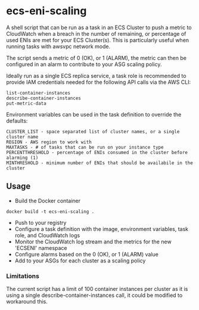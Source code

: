 # ecs-eni-scaling

A shell script that can be run as a task in an ECS Cluster to push a metric to CloudWatch when a breach in the number of remaining, or percentage of used ENIs are met for your ECS Cluster(s). This is particularly useful when running tasks with awsvpc network mode.

The script sends a metric of 0 (OK), or 1 (ALARM), the metric can then be configured in an alarm to contribute to your ASG scaling policy.

Ideally run as a single ECS replica service, a task role is recommended to provide IAM credentials needed for the following API calls via the AWS CLI:

```
list-container-instances
describe-container-instances
put-metric-data
```

Environment variables can be used in the task definition to override the defaults:

```
CLUSTER_LIST - space separated list of cluster names, or a single cluster name
REGION - AWS region to work with
MAXTASKS - # of tasks that can be run on your instance type
PERCENTTHRESHOLD - percentage of ENIs consumed in the cluster before alarming (1)
MINTHRESHOLD - minimum number of ENIs that should be availabile in the cluster
```

## Usage

* Build the Docker container

`docker build -t ecs-eni-scaling .`

* Push to your registry
* Configure a task definition with the image, environment variables, task role, and CloudWatch logs
* Monitor the CloudWatch log stream and the metrics for the new 'ECSENI' namespace
* Configure alarms based on the 0 (OK), or 1 (ALARM) value
* Add to your ASGs for each cluster as a scaling policy

### Limitations

The current script has a limit of 100 container instances per cluster as it is using a single describe-container-instances call, it could be modified to workaround this.
